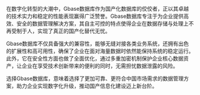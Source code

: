 在数字化转型的大潮中，Gbase数据库作为国产化数据库的佼佼者，正以其卓越的技术实力和稳定的性能表现赢得广泛赞誉。Gbase数据库专注于为企业提供高效、安全的数据管理解决方案，其自主可控的特点使得企业在数据存储与处理上不再受制于人，实现了真正的国产化替代无忧。

Gbase数据库不仅具备强大的兼容性，能够无缝对接各类业务系统，还拥有出色的扩展性和高可用性，确保了企业在面对海量数据时依然能保持系统的稳定运行。此外，它在安全性方面也做了全面优化，通过多重加密机制保护企业核心数据资产，让企业在享受技术创新带来的便利的同时，无需担忧数据泄露的风险。

选择Gbase数据库，意味着选择了更加可靠、更符合中国市场需求的数据管理方案，助力企业实现数字化升级，推动国产信息化建设迈上新台阶。